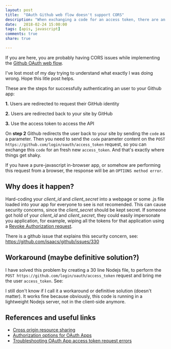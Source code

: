 ```yaml
---
layout: post
title:  "OAuth Github web flow doesn't support CORS"
description: "When exchanging a code for an access token, there are an additional set of errors that can occur. Here is a workaround for a common one."
date:   2018-02-24 15:00:00
tags: [apis, javascript]
comments: true
share: true

---
```


If you are here, you are probably having CORS issues while implementing the [Github OAuth web flow](https://developer.github.com/apps/building-oauth-apps/authorization-options-for-oauth-apps/#web-application-flow).

I've lost most of my day trying to understand what exactly I was doing wrong. Hope this litle post helps.

These are the steps for successfully authenticating an user to your Github app:

**1.**  Users are redirected to request their GitHub identity

**2.** Users are redirected back to your site by GitHub

**3.** Use the access token to access the API

On **step 2** Github redirects the user back to your site by sending the `code` as a parameter. Then you need to send the `code` parameter content on the `POST https://github.com/login/oauth/access_token` request, so you can exchange this `code` for an fresh new `access_token`. And that's exactly where things get shaky.

If you have a pure-javascript in-browser app, or somehow are performing this request from a browser, the response will be an `OPTIONS method error`.

Why does it happen?
-------------
Hard-coding your *client_id* and *client_secret* into a webpage or some .js file loaded into your app for everyone to see is not recomended. This can cause security concerns, since the *client_secret*  should be kept secret. If someone got hold of your *client_id* and *client_secret*, they could easily impersonate you application, for example, wiping all the tokens for that application using a [Revoke Authorization request](https://developer.github.com/v3/oauth_authorizations/#revoke-all-authorizations-for-an-application).

There is a github issue that explains this security concern, see:
https://github.com/isaacs/github/issues/330

Workaround (maybe definitive solution?)
-------
I have solved this problem by creating a 30 line Nodejs file, to perform the `POST https://github.com/login/oauth/access_token` request and bring me the user `access_token`. See:

<script src="https://gist.github.com/andreybleme/b765c360ce3d0116f8055db392478674.js"></script>

I still don't know if I call it a workaround or definitive solution (doesn't  matter). It works fine because obviously, this code is running in a lightweight Nodejs server, not in the client-side anymore.


References and useful links
-------------
- [Cross origin resource sharing](https://developer.github.com/v3/#cross-origin-resource-sharing)
- [Authorization options for OAuth Apps](https://developer.github.com/apps/building-oauth-apps/authorization-options-for-oauth-apps/)
- [Troubleshooting OAuth App access token request errors](https://developer.github.com/apps/managing-oauth-apps/troubleshooting-oauth-app-access-token-request-errors/)

